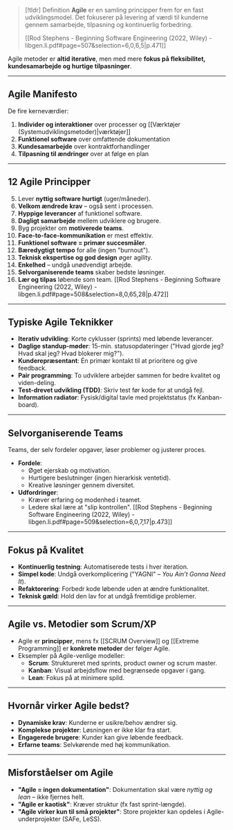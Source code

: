 >[!tldr] Definition
> **Agile** er en samling principper frem for en fast udviklingsmodel. Det fokuserer på levering af værdi til kunderne gennem samarbejde,  tilpasning og kontinuerlig forbedring.
>
> [[Rod Stephens - Beginning Software Engineering (2022, Wiley) - libgen.li.pdf#page=507&selection=6,0,6,5|p.471]]

Agile metoder er **altid iterative**, men med mere **fokus på fleksibilitet, kundesamarbejde og hurtige tilpasninger**.

---

## Agile Manifesto
De fire kerneværdier:
1. **Individer og interaktioner** over processer og [[Værktøjer (Systemudviklingsmetoder)|værktøjer]]  
2. **Funktionel software** over omfattende dokumentation  
3. **Kundesamarbejde** over kontraktforhandlinger  
4. **Tilpasning til ændringer** over at følge en plan  

---

## 12 Agile Principper 
5. Lever **nyttig software hurtigt** (uger/måneder).  
6. **Velkom ændrede krav** – også sent i processen.  
7. **Hyppige leverancer** af funktionel software.  
8. **Dagligt samarbejde** mellem udviklere og brugere.  
9. Byg projekter om **motiverede teams**.  
10. **Face-to-face-kommunikation** er mest effektiv.  
11. **Funktionel software = primær succesmåler**.  
12. **Bæredygtigt tempo** for alle (ingen "burnout").  
13. **Teknisk ekspertise og god design** øger agility.  
14. **Enkelhed** – undgå unødvendigt arbejde.  
15. **Selvorganiserende teams** skaber bedste løsninger.  
16. **Lær og tilpas** løbende som team.
[[Rod Stephens - Beginning Software Engineering (2022, Wiley) - libgen.li.pdf#page=508&selection=8,0,65,28|p.472]]

---

## Typiske Agile Teknikker
- **Iterativ udvikling**: Korte cyklusser (sprints) med løbende leverancer.
- **Daglige standup-møder**: 15-min. statusopdateringer ("Hvad gjorde jeg? Hvad skal jeg? Hvad blokerer mig?").
- **Kunderepræsentant**: Én primær kontakt til at prioritere og give feedback.
- **Pair programming**: To udviklere arbejder sammen for bedre kvalitet og viden-deling.
- **Test-drevet udvikling (TDD)**: Skriv test før kode for at undgå fejl.
- **Information radiator**: Fysisk/digital tavle med projektstatus (fx Kanban-board).

---

## Selvorganiserende Teams
Teams, der selv fordeler opgaver, løser problemer og justerer proces.  

- **Fordele**:  
	- Øget ejerskab og motivation.  
	- Hurtigere beslutninger (ingen hierarkisk ventetid).  
	- Kreative løsninger gennem diversitet.  
- **Udfordringer**:  
	- Kræver erfaring og modenhed i teamet.  
	- Ledere skal lære at "slip kontrollen".
[[Rod Stephens - Beginning Software Engineering (2022, Wiley) - libgen.li.pdf#page=509&selection=6,0,7,17|p.473]]

---

## Fokus på Kvalitet
- **Kontinuerlig testning**: Automatiserede tests i hver iteration.  
- **Simpel kode**: Undgå overkomplicering ("YAGNI" – *You Ain’t Gonna Need It*).  
- **Refaktorering**: Forbedr kode løbende uden at ændre funktionalitet.  
- **Teknisk gæld**: Hold den lav for at undgå fremtidige problemer.

---

## Agile vs. Metodier som Scrum/XP
- Agile er **principper**, mens fx [[SCRUM Overview]] og [[Extreme Programming]] er **konkrete metoder** der følger Agile.  
- Eksempler på Agile-venlige modeller:  
	- **Scrum**: Struktureret med sprints, product owner og scrum master.  
	- **Kanban**: Visual arbejdsflow med begrænsede opgaver i gang.  
	- **Lean**: Fokus på at minimere spild.

---

## Hvornår virker Agile bedst?
- **Dynamiske krav**: Kunderne er usikre/behov ændrer sig.  
- **Komplekse projekter**: Løsningen er ikke klar fra start.  
- **Engagerede brugere**: Kunder kan give løbende feedback.  
- **Erfarne teams**: Selvkørende med høj kommunikation.

---

## Misforståelser om Agile
- **"Agile = ingen dokumentation"**: Dokumentation skal være *nyttig og lean* – ikke fjernes helt.  
- **"Agile er kaotisk"**: Kræver struktur (fx fast sprint-længde).  
- **"Agile virker kun til små projekter"**: Store projekter kan opdeles i Agile-underprojekter (SAFe, LeSS).